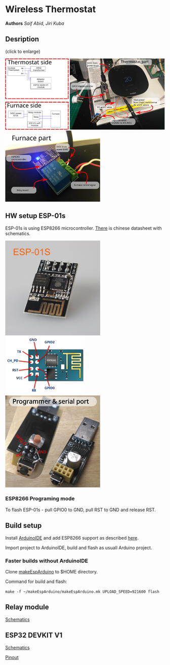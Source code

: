 # Wireless Thermostat
**Authors** 
*Saif Abid, Jiri Kuba*

## Desription
(click to enlarge)

<img src="./docs/block_diagram.svg" width="200"> <img src="./docs/tstat_part_description.svg" width="300"> <img src="./docs/furnace_part_description.svg" width="300">

## HW setup ESP-01s
ESP-01s is using ESP8266 microcontroller. [There](./docs/Esp-01s_datasheet_chinese.pdf) is chinese datasheet with schematics.

<img src="./docs/esp-01s-esp8266-wifi-module.jpg"  width="300"> <img src="./docs/ESP8266-PINOUT.png"  width="250"> <img src="./docs/serial_port.svg"  width="300">

### ESP8266 Programing mode
To flash ESP-01s - pull GPIO0 to GND, pull RST to GND and release RST.

## Build setup
Install [ArduinoIDE](https://www.arduino.cc/en/Main/Software) and add ESP8266 support as described [here](https://github.com/esp8266/Arduinor).

Import project to ArduinoIDE, build and flash as usuall Arduino project.

### Faster builds without ArduinoIDE
Clone [makeEspArduino](https://github.com/plerup/makeEspArduino) to $HOME directory.
 
Command for build and flash:

``` make -f ~/makeEspArduino/makeEspArduino.mk UPLOAD_SPEED=921600 flash ```

## Relay module

[Schematics](./docs/ESP-01S_Relay_v4_0.pdf)

## ESP32 DEVKIT V1

[Schematics](./docs/esp32_Schematic_Prints.pdf)

[Pinout](./docs/pinoutDOIT32DevkitV1.pdf)
